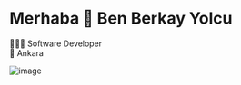 
<h1>Merhaba 👋 Ben Berkay Yolcu</h1>

👨🏻‍💻 Software Developer</br>
📌 Ankara


![image](https://user-images.githubusercontent.com/56292568/197621686-e030e91a-f961-4344-9952-38231d988ed3.png)

